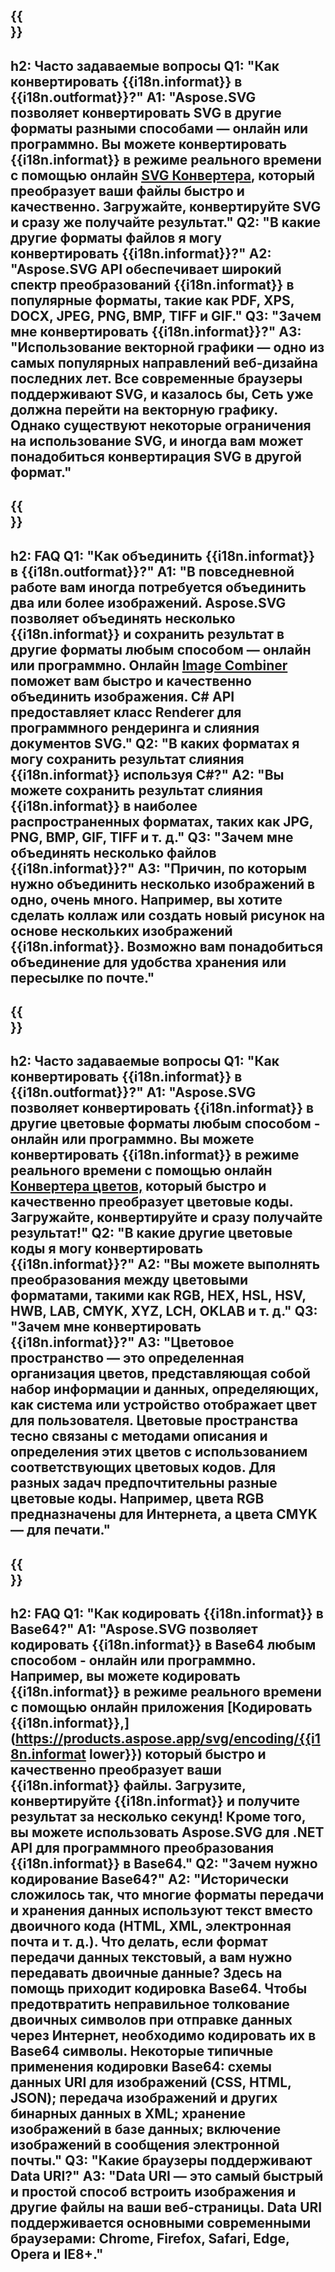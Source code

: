 ﻿---
translation: true
deploy: false
---

{{<section faq>}}
---
h2: Часто задаваемые вопросы
Q1: "Как конвертировать {{i18n.informat}} в {{i18n.outformat}}?"
A1: "Aspose.SVG позволяет конвертировать SVG в другие форматы разными способами — онлайн или программно. Вы можете конвертировать {{i18n.informat}} в режиме реального времени с помощью онлайн [SVG Конвертера](https://products.aspose.app/svg/conversion/svg), который преобразует ваши файлы быстро и качественно. Загружайте, конвертируйте SVG и сразу же получайте результат."
Q2: "В какие другие форматы файлов я могу конвертировать {{i18n.informat}}?"
A2: "Aspose.SVG API обеспечивает широкий спектр преобразований {{i18n.informat}} в популярные форматы, такие как PDF, XPS, DOCX, JPEG, PNG, BMP, TIFF и GIF."
Q3: "Зачем мне конвертировать {{i18n.informat}}?"
A3: "Использование векторной графики — одно из самых популярных направлений веб-дизайна последних лет. Все современные браузеры поддерживают SVG, и казалось бы, Сеть уже должна перейти на векторную графику. Однако существуют некоторые ограничения на использование SVG, и иногда вам может понадобиться конвертирация SVG в другой формат."
---

{{<section faq-merger>}}
---
h2: FAQ
Q1: "Как объединить {{i18n.informat}} в {{i18n.outformat}}?"
A1: "В повседневной работе вам иногда потребуется объединить два или более изображений. Aspose.SVG позволяет объединять несколько {{i18n.informat}} и сохранить результат в другие форматы любым способом — онлайн или программно. Онлайн [Image Combiner](https://products.aspose.app/svg/merger/) поможет вам быстро и качественно объединить изображения. C# API предоставляет класс Renderer для программного рендеринга и слияния документов SVG."
Q2: "В каких форматах я могу сохранить результат слияния {{i18n.informat}} используя C#?"
A2: "Вы можете сохранить результат слияния {{i18n.informat}} в наиболее распространенных форматах, таких как JPG, PNG, BMP, GIF, TIFF и т. д."
Q3: "Зачем мне объединять несколько файлов {{i18n.informat}}?"
A3: "Причин, по которым нужно объединить несколько изображений в одно, очень много. Например, вы хотите сделать коллаж или создать новый рисунок на основе нескольких изображений {{i18n.informat}}. Возможно вам понадобиться объединение для удобства хранения или пересылке по почте."
---

{{<section faq-color>}}
---
h2: Часто задаваемые вопросы
Q1: "Как конвертировать {{i18n.informat}} в {{i18n.outformat}}?"
A1: "Aspose.SVG позволяет конвертировать {{i18n.informat}} в другие цветовые форматы любым способом - онлайн или программно. Вы можете конвертировать {{i18n.informat}} в режиме реального времени с помощью онлайн [Конвертера цветов,](https://products.aspose.app/svg/color-converter) который быстро и качественно преобразует цветовые коды. Загружайте, конвертируйте и сразу получайте результат!"
Q2: "В какие другие цветовые коды я могу конвертировать {{i18n.informat}}?"
A2: "Вы можете выполнять преобразования между цветовыми форматами, такими как RGB, HEX, HSL, HSV, HWB, LAB, CMYK, XYZ, LCH, OKLAB и т. д."
Q3: "Зачем мне конвертировать {{i18n.informat}}?"
A3: "Цветовое пространство — это определенная организация цветов, представляющая собой набор информации и данных, определяющих, как система или устройство отображает цвет для пользователя. Цветовые пространства тесно связаны с методами описания и определения этих цветов с использованием соответствующих цветовых кодов. Для разных задач предпочтительны разные цветовые коды. Например, цвета RGB предназначены для Интернета, а цвета CMYK — для печати."
---

{{<section faq-encoder>}}
---
h2: FAQ
Q1: "Как кодировать {{i18n.informat}} в Base64?"
A1: "Aspose.SVG позволяет кодировать {{i18n.informat}} в Base64 любым способом - онлайн или программно. Например, вы можете кодировать {{i18n.informat}} в режиме реального времени с помощью онлайн приложения [Кодировать {{i18n.informat}},](https://products.aspose.app/svg/encoding/{{i18n.informat lower}}) который быстро и качественно преобразует ваши {{i18n.informat}} файлы. Загрузите, конвертируйте {{i18n.informat}} и получите результат за несколько секунд! Кроме того, вы можете использовать Aspose.SVG для .NET API для программного преобразования {{i18n.informat}} в Base64."
Q2: "Зачем нужно кодирование Base64?"
A2: "Исторически сложилось так, что многие форматы передачи и хранения данных используют текст вместо двоичного кода (HTML, XML, электронная почта и т. д.). Что делать, если формат передачи данных текстовый, а вам нужно передавать двоичные данные? Здесь на помощь приходит кодировка Base64. Чтобы предотвратить неправильное толкование двоичных символов при отправке данных через Интернет, необходимо кодировать их в Base64 символы. Некоторые типичные применения кодировки Base64: схемы данных URI для изображений (CSS, HTML, JSON); передача изображений и других бинарных данных в XML; хранение изображений в базе данных; включение изображений в сообщения электронной почты."
Q3: "Какие браузеры поддерживают Data URI?"
A3: "Data URI — это самый быстрый и простой способ встроить изображения и другие файлы на ваши веб-страницы. Data URI поддерживается основными современными браузерами: Chrome, Firefox, Safari, Edge, Opera и IE8+."
---